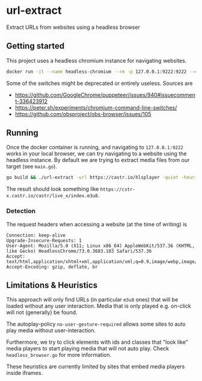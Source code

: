 # url-extract
Extract URLs from websites using a headless browser

## Getting started

This project uses a headless chromium instance for navigating websites.

```bash
docker run -it --name headless-chromium --rm -p 127.0.0.1:9222:9222 --entrypoint "chromium-browser" zenika/alpine-chrome --headless --disable-gpu --no-sandbox --remote-debugging-address=0.0.0.0 --remote-debugging-port=9222 --enable-logging --autoplay-policy=no-user-gesture-required --disable-software-rasterizer --disable-dev-shm-usage --disable-sync --disable-background-networking --no-first-run --no-pings --metrics-recording-only --safebrowsing-disable-auto-update --mute-audio

```

Some of the switches might be deprecated or entirely useless. Sources are
- https://github.com/GoogleChrome/puppeteer/issues/940#issuecomment-336423912
- https://peter.sh/experiments/chromium-command-line-switches/
- https://github.com/obsproject/obs-browser/issues/105


## Running

Once the docker container is running, and navigating to `127.0.0.1:9222` works in your local browser, we can try navigating to a website using the headless instance. By default we are trying to extract media files from our target (see `main.go`).

```bash
go build && ./url-extract -url https://castr.io/hlsplayer -quiet -heuristics
```

The result should look something like `https://cstr-x.castr.io/castr/live_x/index.m3u8`.

### Detection

The request headers when accessing a website (at the time of writing) is

```
Connection: keep-alive
Upgrade-Insecure-Requests: 1
User-Agent: Mozilla/5.0 (X11; Linux x86_64) AppleWebKit/537.36 (KHTML, like Gecko) HeadlessChrome/73.0.3683.103 Safari/537.36
Accept: text/html,application/xhtml+xml,application/xml;q=0.9,image/webp,image/apng,*/*;q=0.8
Accept-Encoding: gzip, deflate, br
```

## Limitations & Heuristics

This approach will only find URLs (in particular `m3u8` ones) that will be loaded without any user interaction. Media that is only played e.g. on-click will not (generally) be found.

The autoplay-policy `no-user-gesture-required` allows some sites to auto play media without user-interaction.

Furthermore, we try to click elements with ids and classes that "look like" media players to start playing media that will not auto play. Check `headless_browser.go` for more information.

These heuristics are currently limited by sites that embed media players inside iframes.